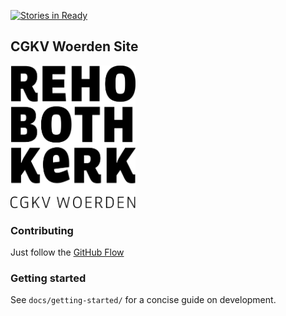 [![Stories in Ready](https://badge.waffle.io/cgkv-rehoboth/stek.png?label=ready&title=Ready)](https://waffle.io/cgkv-rehoboth/stek)
## CGKV Woerden Site

<img src="https://raw.githubusercontent.com/cgkv-rehoboth/stek/master/src/assets/resources/images/logo-zwart.png" width="200" />

### Contributing

Just follow the [GitHub Flow](https://guides.github.com/introduction/flow/index.html)

### Getting started

See `docs/getting-started/` for a concise guide on development.
